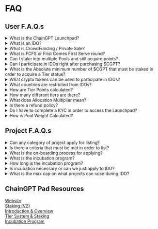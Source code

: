 # FAQ

## User F.A.Q.s

<details>

<summary>What is the ChainGPT Launchpad?</summary>

It is a platform for incubating promising projects that are looking to introduce a token into their systems and launching them via IDOs.

</details>

<details>

<summary>What is an IDO?</summary>

IDO stands for Initial DEX Offering. It is a method of public fundraising that pools capital from retail users by utilizing a decentralized platform as the venue for facilitating the transactions. This model is superior to the preceding ICO model because the platform can provide a higher degree of security for end users by collecting the funding and only releasing to the projects after the satisfaction of a certain criteria.

</details>

<details>

<summary>What is CrowdFunding / Private Sale?</summary>

The crowdfunding/private sale is a very early round of fundraising that takes place right before an IDO. Typically just a day or so before an IDO launch. These rounds tend to offer superior rates but also incur prolonged vesting periods.

</details>

<details>

<summary>What is FCFS or First Comes First Serve round?</summary>

FCFS is the acronym for First-Come-First-Serve, and it refers to the round of fundraising that becomes available to the general public after the guaranteed round. As the name might suggest, FCFS rounds are based on timing, available token supplies are sold to participants that arrive ahead of others.

</details>

<details>

<summary>Can I stake into multiple Pools and still acquire points?</summary>

Yes. If you wish to split up your $CGPT stake across different pools, then the Launchpad will calculate your point based on their individual placements.

As an example, if you stake 2,500 $CGPT into 45 day pool for 2,500 points and 2,500 $CGPT into the 180 day pool for 3,750 points then your associated wallet will be attributed the aggregated 6,250 tier points.

</details>

<details>

<summary>Can I participate in IDOs right after purchasing $CGPT?</summary>

Almost. Before being able to participate in the IDO’s users must do two more actions.

First, once $CGPT is acquired, users must make sure to have enough tier points for inclusion, if yes, then simply staking their tokens in the official [**Staking Dashboard**](https://pad.chaingpt.org/#/staking-pools%E2%80%8D).

Second, they must pass a [**here**](http://url.chaingpt.org/kyc).

</details>

<details>

<summary>What is the Absolute minimum number of $CGPT that must be staked in order to acquire a Tier status?</summary>

The entry level tier is Bronze, it requires 2,000 points. Based on the maximum multiplier of 2x for the 365 day staking pool, the minimal number of tokens require is 1,000 $CGPT.

</details>

<details>

<summary>What crypto tokens can be used to participate in IDOs?</summary>

**Stablecoins:** USDT, USDC, BUSD\
**Cryptocurrencies:** BNB, ETH

</details>

<details>

<summary>What countries are restricted from IDOs?</summary>

As of now, everyone can pass a KYC & sign up for ChainGPT Pad. However, countries that have banned cryptocurrencies will not be eligible to participate in IDOs. Restricted countries: Bangladesh, China, Algeria, Iraq, Morocco, Nepal, Qatar, Tunisia.

For a full list of sanctioned countries please refer to the directory provided by our KYC partner BlockPass: [**https://www.blockpass.org/major-sanctioned-countries-lists/**](https://www.blockpass.org/major-sanctioned-countries-lists/)

</details>

<details>

<summary>How are Tier Points calculated?</summary>

Tier points are calculated based on two simple factors; the number of tokens staked and the duration of the staking pool they are allocated to.

1 $CGPT = 1 point

45 day = 1 : 1 points,\
90 days = 1 : 1.3 points,\
180 days = 1 : 1.5 points\
365 days = 1 : 2 points

So 1,000 $CGPT in 180 day pool would yield 1,500 points.

</details>

<details>

<summary>How many different tiers are there?</summary>

There are four tiers in the launchpad system, Bronze, Silver, Gold, and Diamond. To understand how tier levels are calculated, please refer to our dedicated post: 📑 [**ChainGPT Launch Pad — Tier System & Staking**](https://medium.com/chaingpt-blog/chaingpt-launch-pad-tier-system-staking-364d2a63a10e)

</details>

<details>

<summary>What does Allocation Multiplier mean?</summary>

The allocation multiplier specifies the amount of tokens that participants will be able to purchase at the different tier levels. Every tier has its own corresponding allocation multiplier, Bronze: 1, Silver: 4+, Gold: 10+, Diamond 40+.

</details>

<details>

<summary>Is there a refund policy?</summary>

Yes. Every IDO launch will have a “refund grace period” lasting 7–14 days on average that allows participating users added time to evaluate their decisions before finalizing the commitments.

For more information about how the policy works, please refer to our post: [**ChainGPT Launch Pad — Refund Policy**](https://medium.com/chaingpt-blog/chaingpt-launch-pad-refund-policy-c3c0a979d0b8)

</details>

<details>

<summary>Do I have to complete a KYC in order to access the Launchpad?</summary>

Yes. KYC is required for participating at any tier level. The KYC process has been made maximally simple through our partner Blockpass. To sign up please follow our official link: [**http://url.chaingpt.org/kyc**](http://url.chaingpt.org/kyc)

</details>

<details>

<summary>How is Pool Weight Calculated?</summary>

Pool weight is calculated based on the distribution of tier points among participating members and their corresponding tier levels.

Every pool has a structured base range that is dependent on their staking tier points.

Bronze | 1x | 2,000 points — 19,999 points\
Silver | 4x — 9.99x | 20,000 points — 49,999 points\
Gold | 10x — 39.99x | 50,000 points — 199,999 points\
Diamond | 40x + | 200,000 points +

The pool weight indicates how much multiplier is applied to that specific tier level’s allocation capacity.

Bronze maintains a base level of 1x multiplier throughout its entire point range. The Silver, Gold, and Diamond levels pool weights are scaled proportionally to the individual stakers point position within its range. To best understand the mechanism is through an empirical example:

In the event of a Silver tier with 20,000 points, they have a 4x multiplier.\
In the event of a Silver tier with 35,000 points, they have a 7x multiplier.\
In the event of a Silver tier with 49,999 points, they have a 9.99x multiplier.

_This logic applies to the Gold tier equally._

Given that Diamond level can theoretically have no point limit, the cap on the multiplier for them is logarithmically relational to the total IDO’s upper bound.

</details>

## Project F.A.Q.s

<details>

<summary>Can any category of project apply for listing?</summary>

Yes, absolutely! Innovators from all sectors of the digital economy are invited to apply.

</details>

<details>

<summary>Is there a criteria that must be met in order to list?</summary>

Yes. ChainGPT upholds high quality standards that must be met in order for a project to be given access to the LaunchPad.

</details>

<details>

<summary>What is the on-boarding process for applying?</summary>

After submitting an application, they will undergo an initial screening by the ChainGPT Team. Following the screening, projects will be put through an in depth due-diligence process. Only projects that pass the rigorous qualitative assessment are inducted into the incubator and given the rights to list their IDO on the Launchpad.

</details>

<details>

<summary>What is the incubation program?</summary>

The incubation program is a system to support the early stages of a projects development and bootstrap their operations prior to launching their product.

More information can be found on our [**Incubation Program**](https://medium.com/chaingpt-blog/chaingpt-incubation-program-ec7227b5e425) post.

</details>

<details>

<summary>How long is the incubation program?</summary>

Duration of the incubation program depends on the individual needs of a project; averaging around 12 months but can be as long as 18–24 months.

</details>

<details>

<summary>Is incubation necessary or can we just apply to IDO?</summary>

Projects are not required to be incubated in order to apply for an IDO listing. However, if a project decides to go through the incubation program then they must IDO via the ChainGPT Pad.

</details>

<details>

<summary>What is the max cap on what projects can raise during IDO?</summary>

There is so set maximum. The capacity is based on a project-to-project basis. A multitude of factors will be taken into account, which help gauge potential outcomes, whenever the fundraising goals are being set, which will dictate the maximum capacity.

_We hope this has been able to answer any questions you might have had._

_If for any reason your question was not listed here and you need more information please reach out to the team on our official telegram group or send us an email! We will respond to you as soon as possible!_

</details>

## **ChainGPT Pad Resources**

[Website](https://pad.chaingpt.org/)\
[Staking (V2)](https://pad.chaingpt.org/#/staking-pools)\
[Introduction & Overview](https://www.chaingpt.org/blog/chaingpt-launchpad-introduction-and-breakdown)\
[Tier System & Staking](https://www.chaingpt.org/blog/chaingpt-launchpad-tier-system-staking)\
[Incubation Program](https://www.chaingpt.org/blog/chaingpt-incubation-program)

